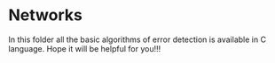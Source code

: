 # Networks
In this folder all the basic algorithms of error detection is available in C language. 
Hope it will be helpful for you!!!
